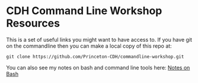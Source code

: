# CDH Command Line Workshop Resources

This is a set of useful links you might want to have access to. If you have git on the commandline then
you can make a local copy of this repo at:

```
git clone https://github.com/Princeton-CDH/commandline-workshop.git
```
You can also see my notes on bash and command line tools here:
[Notes on Bash](https://github.com/bwhicks/bash-notes)
